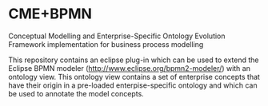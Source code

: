 # CME+BPMN 
Conceptual Modelling and Enterprise-Specific Ontology Evolution Framework implementation for business process modelling

This repository contains an eclipse plug-in which can be used to extend the Eclipse BPMN modeler (http://www.eclipse.org/bpmn2-modeler/) with an ontology view. This ontology view contains a set of enterprise concepts that have their origin in a pre-loaded enterpise-specific ontology and which can be used to annotate the model concepts.

